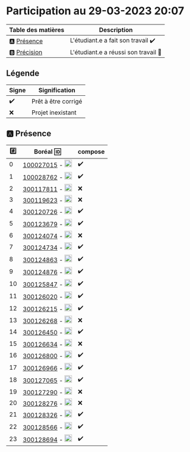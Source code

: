 # Participation au 29-03-2023 20:07

| Table des matières            | Description                                             |
|-------------------------------|---------------------------------------------------------|
| :a: [Présence](#a-présence)   | L'étudiant.e a fait son travail    :heavy_check_mark:   |
| :b: [Précision](#b-précision) | L'étudiant.e a réussi son travail  :tada:               |

## Légende

| Signe              | Signification                 |
|--------------------|-------------------------------|
| :heavy_check_mark: | Prêt à être corrigé           |
| :x:                | Projet inexistant             |

## :a: Présence

|:hash:| Boréal :id:                | compose       |
|------|----------------------------|---------------|
| 0 | [100027015](../100027015) - <image src='https://avatars0.githubusercontent.com/u/97314874?s=460&v=4' width=20 height=20></image> | :heavy_check_mark: |
| 1 | [100028762](../100028762) - <image src='https://avatars0.githubusercontent.com/u/96226008?s=460&v=4' width=20 height=20></image> | :heavy_check_mark: |
| 2 | [300117811](../300117811) - <image src='https://avatars0.githubusercontent.com/u/71027809?s=460&v=4' width=20 height=20></image> | :x: |
| 3 | [300119623](../300119623) - <image src='https://avatars0.githubusercontent.com/u/97314467?s=460&v=4' width=20 height=20></image> | :x: |
| 4 | [300120726](../300120726) - <image src='https://avatars0.githubusercontent.com/u/105461057?s=460&v=4' width=20 height=20></image> | :heavy_check_mark: |
| 5 | [300123679](../300123679) - <image src='https://avatars0.githubusercontent.com/u/105458655?s=460&v=4' width=20 height=20></image> | :heavy_check_mark: |
| 6 | [300124074](../300124074) - <image src='https://avatars0.githubusercontent.com/u/97147101?s=460&v=4' width=20 height=20></image> | :x: |
| 7 | [300124734](../300124734) - <image src='https://avatars0.githubusercontent.com/u/94937145?s=460&v=4' width=20 height=20></image> | :heavy_check_mark: |
| 8 | [300124863](../300124863) - <image src='https://avatars0.githubusercontent.com/u/97644305?s=460&v=4' width=20 height=20></image> | :heavy_check_mark: |
| 9 | [300124876](../300124876) - <image src='https://avatars0.githubusercontent.com/u/98238582?s=460&v=4' width=20 height=20></image> | :heavy_check_mark: |
| 10 | [300125847](../300125847) - <image src='https://avatars0.githubusercontent.com/u/97644650?s=460&v=4' width=20 height=20></image> | :heavy_check_mark: |
| 11 | [300126020](../300126020) - <image src='https://avatars0.githubusercontent.com/u/97989532?s=460&v=4' width=20 height=20></image> | :heavy_check_mark: |
| 12 | [300126215](../300126215) - <image src='https://avatars0.githubusercontent.com/u/118313035?s=460&v=4' width=20 height=20></image> | :heavy_check_mark: |
| 13 | [300126268](../300126268) - <image src='https://avatars0.githubusercontent.com/u/97314948?s=460&v=4' width=20 height=20></image> | :x: |
| 14 | [300126450](../300126450) - <image src='https://avatars0.githubusercontent.com/u/94937535?s=460&v=4' width=20 height=20></image> | :heavy_check_mark: |
| 15 | [300126634](../300126634) - <image src='https://avatars0.githubusercontent.com/u/97324827?s=460&v=4' width=20 height=20></image> | :x: |
| 16 | [300126800](../300126800) - <image src='https://avatars0.githubusercontent.com/u/105135304?s=460&v=4' width=20 height=20></image> | :heavy_check_mark: |
| 17 | [300126966](../300126966) - <image src='https://avatars0.githubusercontent.com/u/94937166?s=460&v=4' width=20 height=20></image> | :heavy_check_mark: |
| 18 | [300127065](../300127065) - <image src='https://avatars0.githubusercontent.com/u/97314712?s=460&v=4' width=20 height=20></image> | :heavy_check_mark: |
| 19 | [300127290](../300127290) - <image src='https://avatars0.githubusercontent.com/u/105463700?s=460&v=4' width=20 height=20></image> | :x: |
| 20 | [300128276](../300128276) - <image src='https://avatars0.githubusercontent.com/u/113144317?s=460&v=4' width=20 height=20></image> | :x: |
| 21 | [300128326](../300128326) - <image src='https://avatars0.githubusercontent.com/u/105472970?s=460&v=4' width=20 height=20></image> | :heavy_check_mark: |
| 22 | [300128566](../300128566) - <image src='https://avatars0.githubusercontent.com/u/101542761?s=460&v=4' width=20 height=20></image> | :heavy_check_mark: |
| 23 | [300128694](../300128694) - <image src='https://avatars0.githubusercontent.com/u/105947276?s=460&v=4' width=20 height=20></image> | :heavy_check_mark: |
